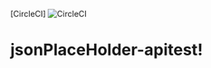 [CircleCI] <img alt="CircleCI" src="https://img.shields.io/circleci/build/github/FurkanLevent/jsonPlaceHolder-apitest">
# jsonPlaceHolder-apitest!
